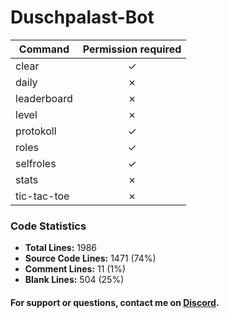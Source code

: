 # Duschpalast-Bot

| Command     | Permission required |
|-------------|:-------------------:|
| clear       |       &check;       |
| daily       |       &cross;       |
| leaderboard |       &cross;       |
| level       |       &cross;       |
| protokoll   |       &check;       |
| roles       |       &check;       |
| selfroles   |       &check;       |
| stats       |       &cross;       |
| tic-tac-toe |       &cross;       |


### Code Statistics

- **Total Lines:** 1986
- **Source Code Lines:** 1471 (74%)
- **Comment Lines:** 11 (1%)
- **Blank Lines:** 504 (25%)


#### For support or questions, contact me on [Discord](https://discord.com/users/697224731157332028).

